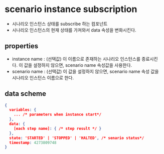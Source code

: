 # scenario instance subscription

- 시나리오 인스턴스 상태를 subscribe 하는 컴포넌트
- 시나리오 인스턴스의 현재 상태를 가져와서 data 속성을 변화시킨다.

## properties
  - instance name : (선택값) 이 이름으로 존재하는 시나리오 인스턴스를 종료시킨다. 이 값을 설정하지 않으면, scenario name 속성값을 사용한다.
  - scenario name : (선택값) 이 값을 설정하지 않으면, scenario name 속성 값을 시나리오 인스턴스 이름으로 한다.

## data scheme

```json
{
  variables: {
    ... /* parameters when instance start*/
  },
  data: {
    [each step name]: { /* step result */ }
  },
  state: 'STARTED' | 'STOPPED' | 'HALTED', /* senario status*/
  timestamp: 4273809748
}
```

